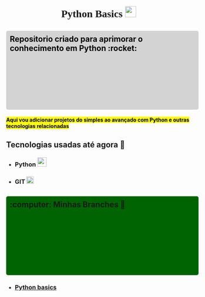 <html>
<div align="left">
<h1 align="center" style="font-family:verdana;"> Python Basics <a href="https://www.youtube.com/watch?v=xvFZjo5PgG0" target="blank"> <img src="https://cdn.jsdelivr.net/gh/devicons/devicon@latest/icons/python/python-original.svg"width= "30" lengh="30"/> </a>
</h1>
<h2 style="background-color:lightgray; color:black; padding: 10px;  border-radius: 5px; height: 5%;
  width: 100%;"> Repositorio criado para aprimorar o conhecimento em Python :rocket: </h2> 
     
#### <mark> Aqui vou adicionar projetos do simples ao avançado com Python e outras tecnologias relacionadas </mark>
</div>

<h2> Tecnologias usadas até agora 👾</h2>

-  ### Python <a href="https://www.python.org/"> <img src="https://cdn.jsdelivr.net/gh/devicons/devicon@latest/icons/python/python-original.svg" width="25" lengh="25"/></a>
-  ### GIT <a href="https://git-scm.com/"><img src="https://cdn.jsdelivr.net/gh/devicons/devicon@latest/icons/git/git-original.svg" width="20" lengh="20"/></a>


<h2 style="background-color:darkgreen; padding: 10px; border-radius: 5px; height: 5%;
  width: 100%;" align="left"> :computer: Minhas Branches 🌲 </h2>

 - ###  <a href="https://github.com/aluno-Lemes/Python/tree/Python-basics" target="self"> Python basics </a>
</html>
